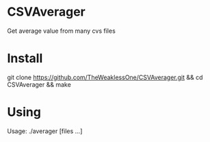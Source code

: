 # CSVAverager
Get average value from many cvs files

# Install
git clone https://github.com/TheWeaklessOne/CSVAverager.git && cd CSVAverager && make

# Using
Usage: ./averager [files ...]
